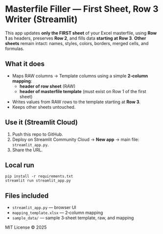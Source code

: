 # Masterfile Filler — First Sheet, Row 3 Writer (Streamlit)

This app updates **only the FIRST sheet** of your Excel masterfile, using **Row 1** as headers, preserves **Row 2**, and fills data **starting at Row 3**. **Other sheets** remain intact: names, styles, colors, borders, merged cells, and formulas.

## What it does
- Maps RAW columns → Template columns using a simple **2‑column mapping**:
  - **header of row sheet** (RAW)
  - **header of masterfile template** (must exist on Row 1 of the first sheet)
- Writes values from RAW rows to the template starting at **Row 3**.
- Keeps other sheets untouched.

## Use it (Streamlit Cloud)
1. Push this repo to GitHub.
2. Deploy on Streamlit Community Cloud → **New app** → main file: `streamlit_app.py`.
3. Share the URL.

## Local run
```
pip install -r requirements.txt
streamlit run streamlit_app.py
```

## Files included
- `streamlit_app.py` — browser UI
- `mapping_template.xlsx` — 2‑column mapping
- `sample_data/` — sample 3‑sheet template, raw, and mapping

MIT License © 2025
